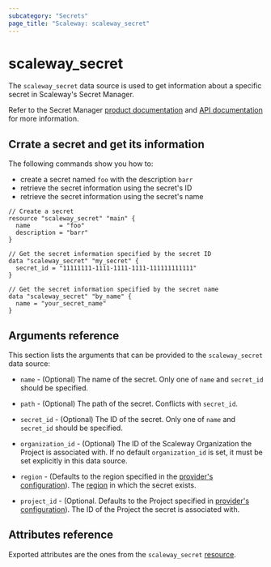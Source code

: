 ```yaml
---
subcategory: "Secrets"
page_title: "Scaleway: scaleway_secret"
---
```


# scaleway_secret

The `scaleway_secret` data source is used to get information about a specific secret in Scaleway's Secret Manager.

Refer to the Secret Manager [product documentation](https://www.scaleway.com/en/docs/identity-and-access-management/secret-manager/) and [API documentation](https://www.scaleway.com/en/developers/api/secret-manager/) for more information.

## Crrate a secret and get its information

The following commands show you how to:

- create a secret named `foo` with the description `barr`
- retrieve the secret information using the secret's ID
- retrieve the secret information using the secret's name

```hcl
// Create a secret
resource "scaleway_secret" "main" {
  name        = "foo"
  description = "barr"
}

// Get the secret information specified by the secret ID
data "scaleway_secret" "my_secret" {
  secret_id = "11111111-1111-1111-1111-111111111111"
}

// Get the secret information specified by the secret name
data "scaleway_secret" "by_name" {
  name = "your_secret_name"
}
```

## Arguments reference

This section lists the arguments that can be provided to the `scaleway_secret` data source:


- `name` - (Optional) The name of the secret.
  Only one of `name` and `secret_id` should be specified.

- `path` - (Optional) The path of the secret.
  Conflicts with `secret_id`.

- `secret_id` - (Optional) The ID of the secret.
  Only one of `name` and `secret_id` should be specified.

- `organization_id` - (Optional) The ID of the Scaleway Organization the Project is associated with. If no default `organization_id` is set, it must be set explicitly in this data source.

- `region` - (Defaults to the region specified in the [provider's configuration](../index.md#region)). The [region](../guides/regions_and_zones.md#regions) in which the secret exists.

- `project_id` - (Optional. Defaults to the Project specified in [provider's configuration](../index.md#project_id)). The ID of the
  Project the secret is associated with.


## Attributes reference

Exported attributes are the ones from the `scaleway_secret` [resource](../resources/secret.md).

